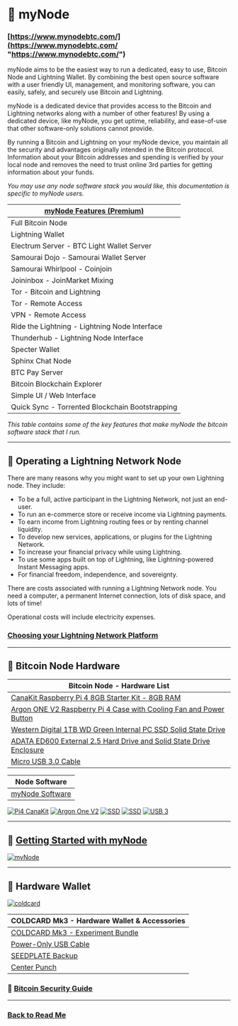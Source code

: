 # 🔗 myNode 
### [https://www.mynodebtc.com/](https://www.mynodebtc.com/ "https://www.mynodebtc.com/")

myNode aims to be the easiest way to run a dedicated, easy to use, Bitcoin Node and Lightning Wallet. By combining the best open source software with a user friendly UI, management, and monitoring software, you can easily, safely, and securely use Bitcoin and Lightning.

myNode is a dedicated device that provides access to the Bitcoin and Lightning networks along with a number of other features! By using a dedicated device, like myNode, you get uptime, reliability, and ease-of-use that other software-only solutions cannot provide.

By running a Bitcoin and Lightning on your myNode device, you maintain all the security and advantages originally intended in the Bitcoin protocol. Information about your Bitcoin addresses and spending is verified by your local node and removes the need to trust online 3rd parties for getting information about your funds.

*You may use any node software stack you would like, this documentation is specific to myNode users.*

| [myNode Features (Premium) ](https://mynodebtc.com/products/premium "myNode Features (Premium) ") |
| ------------ |
| Full Bitcoin Node |
| Lightning Wallet  |
| Electrum Server - BTC Light Wallet Server  |
| Samourai Dojo - Samourai Wallet Server |
| Samourai Whirlpool - Coinjoin |
| Joininbox - JoinMarket Mixing |
| Tor - Bitcoin and Lightning |
| Tor - Remote Access |
| VPN - Remote Access |
| Ride the Lightning - Lightning Node Interface |
| Thunderhub - Lightning Node Interface  |
| Specter Wallet |
| Sphinx Chat Node |
| BTC Pay Server |
| Bitcoin Blockchain Explorer |
| Simple UI / Web Interface |
| Quick Sync - Torrented Blockchain Bootstrapping |

*This table contains some of the key features that make myNode the bitcoin software stack that I run.*

------------
## 📌 Operating a Lightning Network Node
There are many reasons why you might want to set up your own Lightning node. They include:

- To be a full, active participant in the Lightning Network, not just an end-user.
- To run an e-commerce store or receive income via Lightning payments.
- To earn income from Lightning routing fees or by renting channel liquidity.
- To develop new services, applications, or plugins for the Lightning Network.
- To increase your financial privacy while using Lightning.
- To use some apps built on top of Lightning, like Lightning-powered Instant Messaging apps.
- For financial freedom, independence, and sovereignty.

There are costs associated with running a Lightning Network node. You need a computer, a permanent Internet connection, lots of disk space, and lots of time!

Operational costs will include electricity expenses.

### [Choosing your Lightning Network Platform](https://github.com/lnbook/lnbook/blob/develop/05_node_operations.asciidoc#choosing-your-platform "Choosing your Lightning Network Platform")
------------

## 🔧 Bitcoin Node Hardware

| Bitcoin Node - Hardware List  |
| ------------ |
| [CanaKit Raspberry Pi 4 8GB Starter Kit - 8GB RAM](https://www.amazon.com/gp/product/B08956GVXN/ "CanaKit Raspberry Pi 4 8GB Starter Kit - 8GB RAM") |
| [Argon ONE V2 Raspberry Pi 4 Case with Cooling Fan and Power Button](https://www.amazon.com/gp/product/B07WP8WC3V/ "Argon ONE V2 Raspberry Pi 4 Case with Cooling Fan and Power Button") |
| [Western Digital 1TB WD Green Internal PC SSD Solid State Drive](https://www.amazon.com/gp/product/B07NNRTTCM/ "Western Digital 1TB WD Green Internal PC SSD Solid State Drive") |
| [ADATA ED600 External 2.5 Hard Drive and Solid State Drive Enclosure](https://www.amazon.com/gp/product/B079DQ4GVZ/ "ADATA ED600 External 2.5 Hard Drive and Solid State Drive Enclosure") |
| [Micro USB 3.0 Cable](https://www.amazon.com/gp/product/B076LSF2L6/ "Micro USB 3.0 Cable") |

| Node Software  |
| ------------ |
| [myNode Software](https://mynodebtc.com/order_now "myNode Software")  |

[![Pi4 CanaKit](https://images-na.ssl-images-amazon.com/images/I/817DclokSqL._AC_SL1500_.jpg "Pi4 CanaKit")](https://images-na.ssl-images-amazon.com/images/I/817DclokSqL._AC_SL1500_.jpg "Pi4 CanaKit")
[![Argon One V2](https://i.imgur.com/B5jMojk.png "Argon One V2")](https://i.imgur.com/B5jMojk.png "Argon One V2")
[![SSD](https://images-na.ssl-images-amazon.com/images/I/81f1uMKgHtL._AC_SL1500_.jpg "SSD")](https://images-na.ssl-images-amazon.com/images/I/81f1uMKgHtL._AC_SL1500_.jpg "SSD")
[![SSD](https://images-na.ssl-images-amazon.com/images/I/71EkqZBJHwL._AC_SL1500_.jpg "SSD")](https://images-na.ssl-images-amazon.com/images/I/71EkqZBJHwL._AC_SL1500_.jpg "SSD")
[![USB 3](https://images-na.ssl-images-amazon.com/images/I/61lIcGnUj8L._AC_SL1200_.jpg "USB 3")](https://images-na.ssl-images-amazon.com/images/I/61lIcGnUj8L._AC_SL1200_.jpg "USB 3")

------------

## 📌 [Getting Started with myNode](https://www.mynodebtc.com/guide/getting_started "Getting Started with myNode")

[![myNode](https://i.imgur.com/fNakm6X.png "myNode")](https://i.imgur.com/fNakm6X.png "myNode")

------------
## 🎲 Hardware Wallet
[![coldcard](https://bitcoinsecurity.guide/coldcard-seedplate-microsd.jpg "coldcard")](https://bitcoinsecurity.guide/coldcard-seedplate-microsd.jpg "coldcard")

| COLDCARD Mk3 - Hardware Wallet & Accessories  |
| ------------ |
| [COLDCARD Mk3 - Experiment Bundle](https://store.coinkite.com/store/coldcard "COLDCARD Mk3") |
| [Power-Only USB Cable](https://store.coinkite.com/store/coldcard "Power-Only USB Cable") |
| [SEEDPLATE Backup](https://store.coinkite.com/store/coldcard "SEEDPLATE Backup") |
| [Center Punch](https://store.coinkite.com/store/coldcard "Center Punch") |

### 📌 [Bitcoin Security Guide](https://bitcoinsecurity.guide/ "Bitcoin Security Guide")

------------

### [Back to Read Me](https://github.com/e-corp-sam-sepiol/bitcoin-node/blob/main/README.md "readme")

